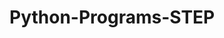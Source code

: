 # Python-Programs-STEP
        
     
                    
                                  
                             
                                             
                  
      
  
